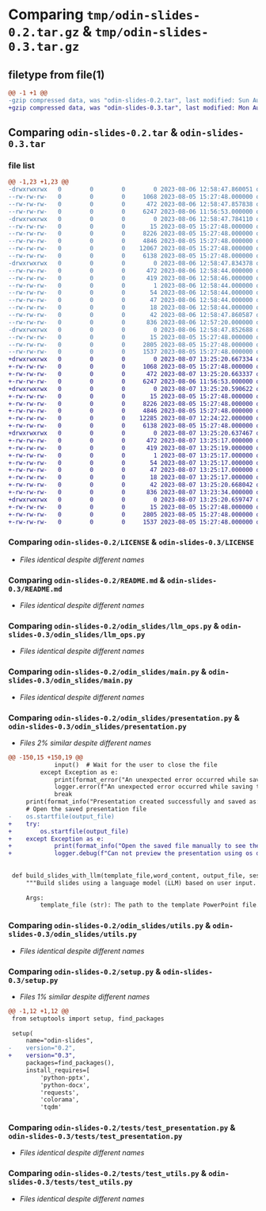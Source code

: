 # Comparing `tmp/odin-slides-0.2.tar.gz` & `tmp/odin-slides-0.3.tar.gz`

## filetype from file(1)

```diff
@@ -1 +1 @@
-gzip compressed data, was "odin-slides-0.2.tar", last modified: Sun Aug  6 12:58:47 2023, max compression
+gzip compressed data, was "odin-slides-0.3.tar", last modified: Mon Aug  7 13:25:20 2023, max compression
```

## Comparing `odin-slides-0.2.tar` & `odin-slides-0.3.tar`

### file list

```diff
@@ -1,23 +1,23 @@
-drwxrwxrwx   0        0        0        0 2023-08-06 12:58:47.860051 odin-slides-0.2/
--rw-rw-rw-   0        0        0     1068 2023-08-05 15:27:48.000000 odin-slides-0.2/LICENSE
--rw-rw-rw-   0        0        0      472 2023-08-06 12:58:47.857838 odin-slides-0.2/PKG-INFO
--rw-rw-rw-   0        0        0     6247 2023-08-06 11:56:53.000000 odin-slides-0.2/README.md
-drwxrwxrwx   0        0        0        0 2023-08-06 12:58:47.784110 odin-slides-0.2/odin_slides/
--rw-rw-rw-   0        0        0       15 2023-08-05 15:27:48.000000 odin-slides-0.2/odin_slides/__init__.py
--rw-rw-rw-   0        0        0     8226 2023-08-05 15:27:48.000000 odin-slides-0.2/odin_slides/llm_ops.py
--rw-rw-rw-   0        0        0     4846 2023-08-05 15:27:48.000000 odin-slides-0.2/odin_slides/main.py
--rw-rw-rw-   0        0        0    12067 2023-08-05 15:27:48.000000 odin-slides-0.2/odin_slides/presentation.py
--rw-rw-rw-   0        0        0     6138 2023-08-05 15:27:48.000000 odin-slides-0.2/odin_slides/utils.py
-drwxrwxrwx   0        0        0        0 2023-08-06 12:58:47.834378 odin-slides-0.2/odin_slides.egg-info/
--rw-rw-rw-   0        0        0      472 2023-08-06 12:58:44.000000 odin-slides-0.2/odin_slides.egg-info/PKG-INFO
--rw-rw-rw-   0        0        0      419 2023-08-06 12:58:46.000000 odin-slides-0.2/odin_slides.egg-info/SOURCES.txt
--rw-rw-rw-   0        0        0        1 2023-08-06 12:58:44.000000 odin-slides-0.2/odin_slides.egg-info/dependency_links.txt
--rw-rw-rw-   0        0        0       54 2023-08-06 12:58:44.000000 odin-slides-0.2/odin_slides.egg-info/entry_points.txt
--rw-rw-rw-   0        0        0       47 2023-08-06 12:58:44.000000 odin-slides-0.2/odin_slides.egg-info/requires.txt
--rw-rw-rw-   0        0        0       18 2023-08-06 12:58:44.000000 odin-slides-0.2/odin_slides.egg-info/top_level.txt
--rw-rw-rw-   0        0        0       42 2023-08-06 12:58:47.860587 odin-slides-0.2/setup.cfg
--rw-rw-rw-   0        0        0      836 2023-08-06 12:57:20.000000 odin-slides-0.2/setup.py
-drwxrwxrwx   0        0        0        0 2023-08-06 12:58:47.852688 odin-slides-0.2/tests/
--rw-rw-rw-   0        0        0       15 2023-08-05 15:27:48.000000 odin-slides-0.2/tests/__init__.py
--rw-rw-rw-   0        0        0     2805 2023-08-05 15:27:48.000000 odin-slides-0.2/tests/test_presentation.py
--rw-rw-rw-   0        0        0     1537 2023-08-05 15:27:48.000000 odin-slides-0.2/tests/test_utils.py
+drwxrwxrwx   0        0        0        0 2023-08-07 13:25:20.667334 odin-slides-0.3/
+-rw-rw-rw-   0        0        0     1068 2023-08-05 15:27:48.000000 odin-slides-0.3/LICENSE
+-rw-rw-rw-   0        0        0      472 2023-08-07 13:25:20.663337 odin-slides-0.3/PKG-INFO
+-rw-rw-rw-   0        0        0     6247 2023-08-06 11:56:53.000000 odin-slides-0.3/README.md
+drwxrwxrwx   0        0        0        0 2023-08-07 13:25:20.590622 odin-slides-0.3/odin_slides/
+-rw-rw-rw-   0        0        0       15 2023-08-05 15:27:48.000000 odin-slides-0.3/odin_slides/__init__.py
+-rw-rw-rw-   0        0        0     8226 2023-08-05 15:27:48.000000 odin-slides-0.3/odin_slides/llm_ops.py
+-rw-rw-rw-   0        0        0     4846 2023-08-05 15:27:48.000000 odin-slides-0.3/odin_slides/main.py
+-rw-rw-rw-   0        0        0    12285 2023-08-07 12:24:22.000000 odin-slides-0.3/odin_slides/presentation.py
+-rw-rw-rw-   0        0        0     6138 2023-08-05 15:27:48.000000 odin-slides-0.3/odin_slides/utils.py
+drwxrwxrwx   0        0        0        0 2023-08-07 13:25:20.637467 odin-slides-0.3/odin_slides.egg-info/
+-rw-rw-rw-   0        0        0      472 2023-08-07 13:25:17.000000 odin-slides-0.3/odin_slides.egg-info/PKG-INFO
+-rw-rw-rw-   0        0        0      419 2023-08-07 13:25:19.000000 odin-slides-0.3/odin_slides.egg-info/SOURCES.txt
+-rw-rw-rw-   0        0        0        1 2023-08-07 13:25:17.000000 odin-slides-0.3/odin_slides.egg-info/dependency_links.txt
+-rw-rw-rw-   0        0        0       54 2023-08-07 13:25:17.000000 odin-slides-0.3/odin_slides.egg-info/entry_points.txt
+-rw-rw-rw-   0        0        0       47 2023-08-07 13:25:17.000000 odin-slides-0.3/odin_slides.egg-info/requires.txt
+-rw-rw-rw-   0        0        0       18 2023-08-07 13:25:17.000000 odin-slides-0.3/odin_slides.egg-info/top_level.txt
+-rw-rw-rw-   0        0        0       42 2023-08-07 13:25:20.668042 odin-slides-0.3/setup.cfg
+-rw-rw-rw-   0        0        0      836 2023-08-07 13:23:34.000000 odin-slides-0.3/setup.py
+drwxrwxrwx   0        0        0        0 2023-08-07 13:25:20.659747 odin-slides-0.3/tests/
+-rw-rw-rw-   0        0        0       15 2023-08-05 15:27:48.000000 odin-slides-0.3/tests/__init__.py
+-rw-rw-rw-   0        0        0     2805 2023-08-05 15:27:48.000000 odin-slides-0.3/tests/test_presentation.py
+-rw-rw-rw-   0        0        0     1537 2023-08-05 15:27:48.000000 odin-slides-0.3/tests/test_utils.py
```

### Comparing `odin-slides-0.2/LICENSE` & `odin-slides-0.3/LICENSE`

 * *Files identical despite different names*

### Comparing `odin-slides-0.2/README.md` & `odin-slides-0.3/README.md`

 * *Files identical despite different names*

### Comparing `odin-slides-0.2/odin_slides/llm_ops.py` & `odin-slides-0.3/odin_slides/llm_ops.py`

 * *Files identical despite different names*

### Comparing `odin-slides-0.2/odin_slides/main.py` & `odin-slides-0.3/odin_slides/main.py`

 * *Files identical despite different names*

### Comparing `odin-slides-0.2/odin_slides/presentation.py` & `odin-slides-0.3/odin_slides/presentation.py`

 * *Files 2% similar despite different names*

```diff
@@ -150,15 +150,19 @@
             input()  # Wait for the user to close the file
         except Exception as e:
             print(format_error("An unexpected error occurred while saving the presentation: ")+f"{e}")
             logger.error(f"An unexpected error occurred while saving the presentation: {e}")
             break
     print(format_info("Presentation created successfully and saved as: ")+ f"{output_file}")
     # Open the saved presentation file
-    os.startfile(output_file)
+    try:
+        os.startfile(output_file)
+    except Exception as e:
+            print(format_info("Open the saved file manually to see the changes."))
+            logger.debug(f"Can not preview the presentation using os default viewer: {e}")
 
 
 def build_slides_with_llm(template_file,word_content, output_file, session_file, logger):
     """Build slides using a language model (LLM) based on user input.
 
     Args:
         template_file (str): The path to the template PowerPoint file.
```

### Comparing `odin-slides-0.2/odin_slides/utils.py` & `odin-slides-0.3/odin_slides/utils.py`

 * *Files identical despite different names*

### Comparing `odin-slides-0.2/setup.py` & `odin-slides-0.3/setup.py`

 * *Files 1% similar despite different names*

```diff
@@ -1,12 +1,12 @@
 from setuptools import setup, find_packages
 
 setup(
     name="odin-slides",
-    version="0.2",
+    version="0.3",
     packages=find_packages(),
     install_requires=[
         'python-pptx',
         'python-docx',
         'requests',
         'colorama',
         'tqdm'
```

### Comparing `odin-slides-0.2/tests/test_presentation.py` & `odin-slides-0.3/tests/test_presentation.py`

 * *Files identical despite different names*

### Comparing `odin-slides-0.2/tests/test_utils.py` & `odin-slides-0.3/tests/test_utils.py`

 * *Files identical despite different names*

